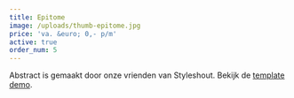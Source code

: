 ```yaml
---
title: Epitome
image: /uploads/thumb-epitome.jpg
price: 'va. &euro; 0,- p/m'
active: true
order_num: 5
---
```


Abstract is gemaakt door onze vrienden van Styleshout. Bekijk de [template demo](https://www.styleshout.com/templates/preview/epitome).